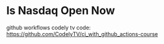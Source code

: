# Is Nasdaq Open Now


github workflows codely tv code: https://github.com/CodelyTV/ci_with_github_actions-course


